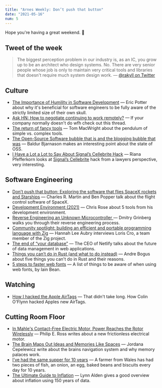 ```yaml
---
title: "Arnes Weekly: Don’t push that button"
date: "2021-05-16"
num: 5
---
```


Hope you're having a great weekend. 🙌

## Tweet of the week

> The biggest perception problem in our industry is, as an IC, you grow up to be an architect who design systems. No. There are very senior people whose job is only to maintain very critical tools and libraries that doesn't require much system design work.
> — [@rakyll on Twitter](https://twitter.com/rakyll/status/1391635450889052160)

## Culture

- [The Importance of Humility in Software Development](https://humbletoolsmith.com/2020/08/10/the-importance-of-humility-in-software-development/) — Eric Potter about why it's beneficial for software engineers to be fully aware of the strictly limited size of their own skull.
- [Ask HN: How to negotiate continuing to work remotely?](https://news.ycombinator.com/item?id=27123553) — If your company normally doesn't do wfh check out this thread.
- [The return of fancy tools](https://macwright.com/2021/03/16/return-of-fancy-tools.html) — Tom MacWright about the pendulum of simple vs. complex tools.
- [The Open-Source Software bubble that is and the blogging bubble that was](https://www.baldurbjarnason.com/2021/the-oss-bubble-and-the-blogging-bubble/) — Baldur Bjarnason makes an interesting point about the state of OSS.
- [I Have a Lot a Lot to Say About Signal’s Cellebrite Hack](https://cyberlaw.stanford.edu/blog/2021/05/i-have-lot-say-about-signal’s-cellebrite-hack) — Riana Pfefferkorn looks at [Signal’s Cellebrite](https://signal.org/blog/cellebrite-vulnerabilities) hack from a lawyers perspective, very interesting.

## Software Engineering

- [Don’t push that button: Exploring the software that flies SpaceX rockets and Starships](https://stackoverflow.blog/2021/05/10/dont-push-that-button-exploring-the-software-that-flies-spacex-starships) — Charles R. Martin and Ben Popper talk about the flight control software of SpaceX.
- [Development Environment (2021)](https://ideas.offby1.net/posts/development-environment-2021.html) — Chris Rose about 5 tools from his development environment.
- [Reverse Engineering an Unknown Microcontroller
  ](https://dmitry.gr/?r=05.Projects&proj=30.%20Reverse%20Engineering%20an%20Unknown%20Microcontroller) — Dmitry Grinberg walks you through their reverse engineering process.
- [Community spotlight: building an efficient and portable programming language with Zig](https://www.fastly.com/blog/building-an-efficient-and-portable-programming-language-with-zig) — Hannah Lee Aubry interviews Loris Cro, a team member of the Zig project.
- [The end of “your database”](https://sdtimes.com/data/the-end-of-your-database) — The CEO of Netlify talks about the future of data management in web applications.
- [Things you can’t do in Rust (and what to do instead)](https://blog.logrocket.com/what-you-cant-do-in-rust-and-what-to-do-instead) — Andre Bogus about five things you can't do in Rust and their reasons.
- [5 steps to faster web fonts](https://iainbean.com/posts/2021/5-steps-to-faster-web-fonts/) — A list of things to be aware of when using web fonts, by Iain Bean.

## Watching

- [How I hacked the Apple AirTags](https://youtu.be/_E0PWQvW-14) — That didn't take long. How Colin O'Flynn hacked Apples new AirTags.

## Cutting Room Floor

- [In Mahle's Contact-Free Electric Motor, Power Reaches the Rotor Wirelessly](https://spectrum.ieee.org/cars-that-think/transportation/advanced-cars/mahles-electric-motor-says-look-ma-no-contacts) — Philip E. Ross writes about a new frictionless electrical motor.
- [The Brain Maps Out Ideas and Memories Like Spaces](https://www.quantamagazine.org/the-brain-maps-out-ideas-and-memories-like-spaces-20190114/) — Jordana Cepelewicz write about the brains navigation system and why memory palaces work.
- [I’ve had the same supper for 10 years](https://www.theguardian.com/lifeandstyle/2021/apr/16/experience-ive-had-the-same-supper-for-10-years) — A farmer from Wales has had two pieces of fish, an onion, an egg, baked beans and biscuits every day for 10 years.
- [The Ultimate Guide to Inflation](https://www.lynalden.com/inflation/) — Lynn Alden gives a good overview about inflation using 150 years of data.
